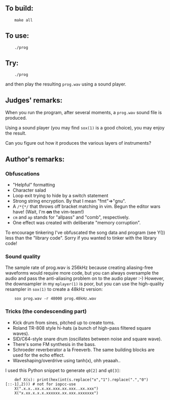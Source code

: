 ## To build:

``` <!---sh-->
    make all
```


## To use:

``` <!---sh-->
    ./prog
```


## Try:

``` <!---sh-->
    ./prog
```

and then play the resulting `prog.wav` using a sound player.


## Judges' remarks:

When you run the program, after several moments, a `prog.wav` sound file is produced.

Using a sound player (you may find `sox(1)` is a good choice), you may enjoy the result.

Can you figure out how it produces the various layers of instruments?


## Author's remarks:


### Obfuscations

 - "Helpful" formatting
 - Character salad
 - Loop exit trying to hide by a switch statement
 - Strong string encryption. By that I mean "fmt"=>"gnu".
 - A `/*{*/` that throws off bracket matching in vim. Begun the editor wars
   have! (Wait, I'm **on** the vim-team!)
 - `cm` and `ap` stands for "allpass" and "comb", respectively.
 - One effect was created with deliberate "memory corruption".

To encourage tinkering I've obfuscated the song data and program (see Y()) less
than the "library code". Sorry if you wanted to tinker with the library code!

### Sound quality

The sample rate of prog.wav is 256kHz because creating aliasing-free waveforms
would require more code, but you can always oversample the audio and pass the
anti-aliasing problem on to the audio player :-) However, the downsampler in my
`mplayer(1)` is poor, but you can use the high-quality resampler in `sox(1)` to create a
48kHz version:

``` <!---c--->
    sox prog.wav -r 48000 prog.48kHz.wav
```

### Tricks (the condescending part)

 - Kick drum from sines, pitched up to create toms.
 - Roland TR-808 style hi-hats (a bunch of high-pass filtered square waves).
 - SID/C64-style snare drum (oscillates between noise and square wave).
 - There's some FM synthesis in the bass.
 - Schroeder reverberator a la Freeverb. The same building blocks are used for
   the echo effect.
 - Waveshaping/overdrive using tanh(x), ohh yeaaah..

I used this Python snippet to generate `q0[2]` and `q0[3]`:

``` <!---python-->
    def X(s): print(hex(int(s.replace("x","1").replace(".","0")[::-1],2))) # not for iopcc-use
    X(".x.x..xx.x.xx.xxx.xx.xxx..xx.xxx")
    X("x.xx.x.x.x.xxxxxx.xx.xxx.xxxxxxx")
```


<!--

    Copyright © 1984-2025 by Landon Curt Noll and Leonid A. Broukhis.  All Rights Reserved.

    You are free to share and adapt this file under the terms of this license:

        Creative Commons Attribution-ShareAlike 4.0 International (CC BY-SA 4.0)

    For more information, see:

        https://creativecommons.org/licenses/by-sa/4.0/

-->
